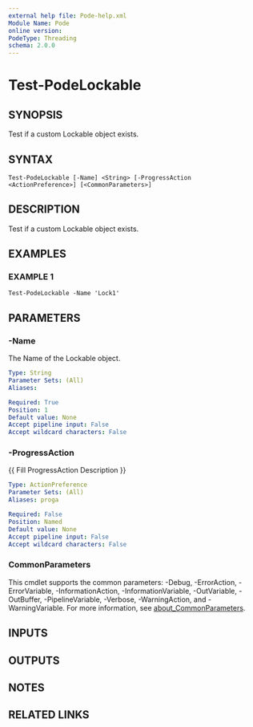 ```yaml
---
external help file: Pode-help.xml
Module Name: Pode
online version:
PodeType: Threading
schema: 2.0.0
---
```


# Test-PodeLockable

## SYNOPSIS
Test if a custom Lockable object exists.

## SYNTAX

```
Test-PodeLockable [-Name] <String> [-ProgressAction <ActionPreference>] [<CommonParameters>]
```

## DESCRIPTION
Test if a custom Lockable object exists.

## EXAMPLES

### EXAMPLE 1
```
Test-PodeLockable -Name 'Lock1'
```

## PARAMETERS

### -Name
The Name of the Lockable object.

```yaml
Type: String
Parameter Sets: (All)
Aliases:

Required: True
Position: 1
Default value: None
Accept pipeline input: False
Accept wildcard characters: False
```

### -ProgressAction
{{ Fill ProgressAction Description }}

```yaml
Type: ActionPreference
Parameter Sets: (All)
Aliases: proga

Required: False
Position: Named
Default value: None
Accept pipeline input: False
Accept wildcard characters: False
```

### CommonParameters
This cmdlet supports the common parameters: -Debug, -ErrorAction, -ErrorVariable, -InformationAction, -InformationVariable, -OutVariable, -OutBuffer, -PipelineVariable, -Verbose, -WarningAction, and -WarningVariable. For more information, see [about_CommonParameters](http://go.microsoft.com/fwlink/?LinkID=113216).

## INPUTS

## OUTPUTS

## NOTES

## RELATED LINKS
